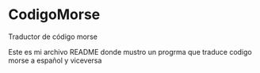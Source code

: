 # CodigoMorse
Traductor de código morse 

Este es mi archivo README  donde mustro un progrma que traduce codigo morse a español y viceversa
